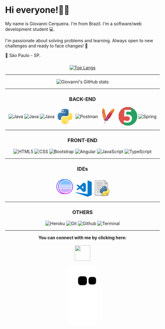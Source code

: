 # Hi everyone!✌🏽

My name is Giovanni Cerqueira. I'm from Brazil. I'm a software/web development student 💻.

I'm passionate about solving problems and learning. Always open to new challenges and ready to face changes! 🚀

📍 São Paulo - SP.
###

<div align="center">

[![Top Langs](https://github-readme-stats.vercel.app/api/top-langs/?username=Giovanni-SVC&layout=compact&langs_count=7&theme=tokyonight)](https://github.com/Giovanni-SVCC/github-readme-stats)


<hr>
  
  ![Giovanni's GitHub stats](https://github-readme-stats.vercel.app/api?username=Giovanni-SVC&theme=dark&show_icons=true)
  <hr>


<h3>BACK-END</h3>
  <p>
  <img align="center" alt="Java" height="60" width="60" src="https://cdn.jsdelivr.net/gh/devicons/devicon/icons/java/java-original-wordmark.svg">
  <img align="center" alt="Java" height="60" width="60" src="https://icongr.am/devicon/mysql-original-wordmark.svg?size=128&color=8701f4">
  <img align="center" alt="Java" height="60" width="60" src="https://icongr.am/devicon/postgresql-original.svg?size=128&color=currentColor">
  <img align="center" alt="Python" height="60" width="60" src="https://raw.githubusercontent.com/devicons/devicon/master/icons/python/python-original.svg">
  <img src="https://www.vectorlogo.zone/logos/getpostman/getpostman-icon.svg" alt="Postman" title="Postman" align="center" height="60px" width="60px">
  <img src="Logos-Conhecimentos/Maven.png" alt="Maven" title="Maven" align="center" height="60px" width="60px">
  <img src="Logos-Conhecimentos/Junit.png" alt="Junit" title="Junit" align="center" height="60px" width="60px">
  <img src="https://www.vectorlogo.zone/logos/springio/springio-icon.svg" alt="Spring" title="Spring" align="center" height="60px" width="60px">
   
  </p>

---

  <h3>FRONT-END</h3>
  <p>

   <img align="center" alt="HTML5" height="60" width="60" src="https://icongr.am/devicon/html5-original.svg?size=128&color=8701f4">
   <img align="center" alt="CSS" height="60" width="60" src="https://icongr.am/devicon/css3-original.svg?size=128&color=8701f4">
   <img align="center" alt="Bootstrap" height="60" width="60" src="https://icongr.am/devicon/bootstrap-plain-wordmark.svg?size=128&color=8701f4">
   <img align="center" alt="Angular" height="60" width="60" src="https://icongr.am/devicon/angularjs-original.svg?size=128&color=8701f4">
   <img align="center" alt="JavaScript" height="60" width="60" src="https://icongr.am/devicon/javascript-original.svg?size=128&color=8701f4">
   <img align="center" alt="TypeScript" height="60" width="60" src="https://icongr.am/devicon/typescript-original.svg?size=128&color=8701f4">
    
  </p>

---

  <h3>IDEs</h3>
  <p>
    <img src="Logos-Conhecimentos/Eclipse.png" alt="Eclipse" title="Eclipse">
    <img src="Logos-Conhecimentos/VSCode.png" alt="VSCode" title="VSCode">
    <img src="Logos-Conhecimentos/IDLEPython.png" alt="Python" title="IDLEPython" height="57px" width="57px">
  </p>

---

  <h3>OTHERS</h3>
  <p>
  
  <img align="center" alt="Heroku" height="60" width="60" src="https://icongr.am/devicon/heroku-original.svg?size=128&color=currentColor">
  <img align="center" alt="Git" height="60" width="60" src="https://icongr.am/devicon/git-original.svg?size=128&color=currentColor">
  <img align="center" alt="Github" height="60" width="60" src="https://icongr.am/octicons/mark-github.svg?size=128&color=ffffff">
   <img align="center" alt="Terminal" height="60" width="60" src="https://icongr.am/octicons/terminal.svg?size=128&color=ffffff">
    
  </p>
 
<hr>

**You can connect with me by clicking here:** <br> <br>
[<img src="https://icongr.am/devicon/linkedin-original.svg?size=128&color=c2c1c1"  height="50" width="50" />](https://www.linkedin.com/in/giovannicerqueira//)
  
  ![Snake animation](https://github.com/Giovanni-SVC/Giovanni-SVC/blob/output/github-contribution-grid-snake.svg)

</div>


